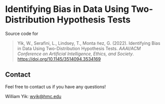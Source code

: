 # Identifying Bias in Data Using Two-Distribution Hypothesis Tests
Source code for
> Yik, W., Serafini, L., Lindsey, T., Monta ̃nez, G. (2022). Identifying Bias in Data Using Two-Distribution Hypothesis Tests. *AAAI/ACM Conference on Artificial Intelligence, Ethics, and Society*. https://doi.org/10.1145/3514094.3534169

## Contact
Feel free to contact us if you have any questions!

William Yik: wyik@hmc.edu
